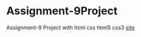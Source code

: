 # Assignment-9Project
Assignment-9 Project with html css html5 css3 
[site](https://kareemnasman.github.io/Assignment-9Project/)
